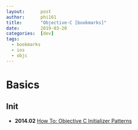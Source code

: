 ```yaml
---
layout:      post
author:      phi161
title:       "Objective-C [bookmarks]"
date:        2019-03-20
categories:  [dev]
tags:
  - bookmarks
  - ios
  - objc
---
```


# Basics

## Init

* **2014.02** [How To: Objective C Initializer Patterns](https://blog.twitter.com/2014/how-to-objective-c-initializer-patterns)
